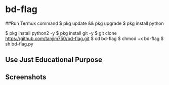 # bd-flag

##Run Termux command 
$ pkg update && pkg upgrade
$ pkg install python

$ pkg install python2 -y
$ pkg install git -y
$ git clone https://github.com/tanjim750/bd-flag.git
$ cd bd-flag
$ chmod +x bd-flag
$ sh bd-flag.py

##  Use Just Educational Purpose


## Screenshots 


